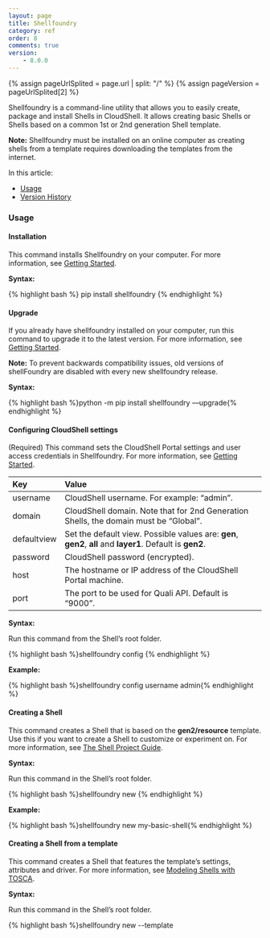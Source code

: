 ```yaml
---
layout: page
title: Shellfoundry
category: ref
order: 8
comments: true
version:
    - 8.0.0
---
```


{% assign pageUrlSplited = page.url | split: "/" %}
{% assign pageVersion = pageUrlSplited[2] %}


Shellfoundry is a command-line utility that allows you to easily create, package and install Shells in CloudShell.  It allows creating basic Shells or Shells based on a common 1st or 2nd generation Shell template. 

**Note:** Shellfoundry must be installed on an online computer as creating shells from a template requires downloading the templates from the internet.


In this article:

* [Usage](#usage)
* [Version History](#version-history)


### Usage<a name="usage"></a>


#### Installation
This command installs Shellfoundry on your computer. For more information, see [Getting Started]({{site.baseurl}}/shells/{{pageVersion}}/getting-started.html).

**Syntax:**

{% highlight bash %}
pip install shellfoundry
{% endhighlight %}


#### Upgrade

If you already have shellfoundry installed on your computer, run this command to upgrade it to the latest version. For more information, see [Getting Started]({{site.baseurl}}/shells/{{pageVersion}}/getting-started.html).

**Note:** To prevent backwards compatibility issues, old versions of shellFoundry are disabled with every new shellfoundry release.

**Syntax:**

{% highlight bash %}python -m pip install shellfoundry ––upgrade{% endhighlight %}


#### Configuring CloudShell settings

(Required) This command sets the CloudShell Portal settings and user access credentials in Shellfoundry. For more information, see [Getting Started]({{site.baseurl}}/shells/{{pageVersion}}/getting-started.html).

|  Key               |  Value 
|  :----------------   | :----------------------------------------------------------------- |            
|  username          |  CloudShell username. For example: “admin”.                        |
|  domain            |  CloudShell domain. Note that for 2nd Generation Shells, the domain must be “Global”.  |
|  defaultview       |  Set the default view. Possible values are: **gen**, **gen2**, **all** and **layer1**. Default is **gen2**.                           |
|  password          |  CloudShell password (encrypted).                                   |
|  host              |  The hostname or IP address of the CloudShell Portal machine.       |
|  port              |  The port to be used for Quali API. Default is “9000”.              |

**Syntax:**

Run this command from the Shell’s root folder.

{% highlight bash %}shellfoundry config <key name> <key value>{% endhighlight %}

**Example:**

{% highlight bash %}shellfoundry config username admin{% endhighlight %}


#### Creating a Shell

This command creates a Shell that is based on the **gen2/resource** template. Use this if you want to create a Shell to customize or experiment on. For more information, see [The Shell Project Guide]({{site.baseurl}}/shells/{{pageVersion}}/the-shell-project.html).

**Syntax:**

Run this command in the Shell’s root folder.

{% highlight bash %}shellfoundry new <Shell-name>{% endhighlight %}

**Example:**

{% highlight bash %}shellfoundry new my-basic-shell{% endhighlight %}


#### Creating a Shell from a template

This command creates a Shell that features the template’s settings, attributes and driver. For more information, see [Modeling Shells with TOSCA]({{site.baseurl}}/shells/{{pageVersion}}/modeling-the-shell.html). 

**Syntax:**

Run this command in the Shell’s root folder.

{% highlight bash %}shellfoundry new <Shell-name> --template <template>{% endhighlight %}

**Example:**

{% highlight bash %}shellfoundry new my-switch-g2 --template=gen2/networking/switch{% endhighlight %}

**Note:** This command creates a Shell that is based on the latest version of the specified template, which is supported by your CloudShell version. However, you can also create a Shell based on a different version of the template, by adding `--version <version_number>` to the command. 


#### Creating Shells from a local template

This article explains how to create Shells using a Shell template that isn’t online for some reason. For example, you want to use a Shell template you are currently developing.

**Syntax:**

Run this command from the directory that will contain the new Shell:

{% highlight bash %}shellfoundry new <new-shell-name> --template local:<path-to-template’s-root-folder> {% endhighlight %}

The path can be a URL to the Shell template's zip package on GitHub or the filesystem path (prefixed by `local:./`) to the extracted zip folder:

![Shell Commands]({{site.baseurl}}/assets/download_shell_zip.png)

**Example:**
{% highlight bash %}shellfoundry new my-service-ext --template local:C:\Temp\shell-pdu-standard-master {% endhighlight %}

&nbsp;&nbsp;&nbsp;&nbsp;&nbsp;The new shell is added to the path from which you ran the `shellfounfry new` command. 


#### Creating a Shell of a specific version

Follow the steps in this section to create an older version of a Shell. 

First, run the `shellfoundry show` command to see the Shell's versions.

**Example:**
{% highlight bash %}shellfoundry show <template-name> {% endhighlight %}

Then, in the `shellfoundry new` command, specify the version you need. For example, "5.0.2":

{% highlight bash %}shellfoundry new router-shell-502 --template gen2/networking/router --version 5.0.2 {% endhighlight %}


#### Listing available Shell templates

This command lists the 1st and 2nd generation Shell templates you can use for your new Shell. For more information, see [Modeling Shells with TOSCA]({{site.baseurl}}/shells/{{pageVersion}}/modeling-the-shell.html).

**Syntax:**

{% highlight bash %}shellfoundry list{% endhighlight %}

To view templates of a specific type, add the appropriate flag to the command: `--gen1`, `--gen2`, `--layer1`, `--all` (lists all available templates).


#### Listing versions of a Shell template

To display a list of the versions for a given template, run the following in command-line:

{% highlight bash %}shellfoundry show <template_name>{% endhighlight %}

The versions are displayed in descending order from latest to earliest.


#### Packaging a Shell

This command packs the shell's source code, data model and configuration into a ZIP package, which can be uploaded into CloudShell. For additional information, see [Deploying to Production]({{site.baseurl}}/shells/{{pageVersion}}/deploying-to-production.html).

**Syntax:**

Run this command from the Shell’s root folder.

{% highlight bash %}shellfoundry pack{% endhighlight %}

A ZIP package is created in the Shell’s *dist* directory with the name "nutshell.zip".

**Note:** The `pack` command requires the presence of a *shell.yml* file, which is created by default in Shells created using Shellfoundry. However, if your shell was created elsewhere, make sure to add a *shell.yml* file with the following structure:

 {% highlight bash %}
 ###shell.yml

 shell:

     name: nutshell
{% endhighlight %}


#### Packaging and importing a Shell into CloudShell

This command creates a distributable zip file for the Shell and imports it into CloudShell using the CloudShell Portal and user defined by the `shellfoundry configure` command. For more information, see [Getting Started]({{site.baseurl}}/shells/{{pageVersion}}/getting-started.html).

**Syntax:**

Run this command from the Shell’s root folder.

{% highlight bash %}shellfoundry install{% endhighlight %}


#### Generating the Shell’s data model file

The shell’s data model (*data_model.py* file) consists of the standard specifications and the extended data model, which is defined in the *shell-definition.yaml* file. The shell's data model is mainly used to work with resource attributes and implement the Auto-discovery process. After importing the _data_model_, PyCharm (and some other IDEs) will recognize the docstring code-hint annotations and will enable autocomplete as you can see below:

![Directory Structure]({{site.baseurl}}/assets/auto_complete_demo.png)

**Syntax:**

Run this command from the Shell’s root folder.

{% highlight bash %} shellfoundry generate {% endhighlight %}

For additional information, see [Managing the Shell’s Data Model]({{site.baseurl}}/shells/{{pageVersion}}/generating-shell-data-model.html).


#### Customizing a 2nd Gen Shell

This command downloads the source code of the Shell you wish to customize to your local machine and updates the Shell’s Author with the author specified in Shellfoundry. Note that extending official Shells (Shells that were released by Quali) will remove their official tag. For more information, see [Customizing a 2nd Gen Shell]({{site.baseurl}}/shells/{{pageVersion}}/customizing-shells.html).


**Syntax:**

Run this command from the directory that will contain the new Shell:

{% highlight bash %}
shellfoundy extend <URL/path-to-Shell>
{% endhighlight %}

The path can be a URL to the Shell's source code on [Quali Community's Integrations](https://community.quali.com/integrations) page or the filesystem path (prefixed by `local:./`) to the extracted source code folder:

![Shell Commands]({{ site.baseurl}}/assets/download_shell_source_code.png)


**Examples:**

&nbsp;&nbsp;&nbsp;&nbsp;&nbsp;Extending a Shell residing on GitHub:
&nbsp;&nbsp;&nbsp;&nbsp;&nbsp;{% highlight bash %}
shellfoundry extend https://github.com/QualiSystems/Juniper-JunOS-Router-Shell-2G/archive/1.0.0.zip
{% endhighlight %}

&nbsp;&nbsp;&nbsp;&nbsp;&nbsp;Extending a local Shell:
&nbsp;&nbsp;&nbsp;&nbsp;&nbsp;{% highlight bash %}
shellfoundry extend local:C:\Temp\my-shells\JuniperJunOSRouterShell2G
{% endhighlight %}

Before extending a local Shell, make sure the Shell's destination folder is different from the original Shell's root folder.

### Version History<a name="version-history"></a>


**1.1.9 (2018-05-03)**
* Added offline mode functionality

**1.1.8 (2018-04-23)**
* Fixed typo in `pack` command behavior
* Added new online template for Cloud Provider

**1.1.7 (2018-04-03)**
* Shellfoundry now packs deployment options if any exist

**1.1.6 (2018-03-27)**
* Added limitation installing a gen2 shell (regular/service) into a non-Global domain

**1.1.5 (2018-03-01)**
* Added new online template for Traffic Generator Controller Service

**1.1.4 (2018-02-21)**
* Added new 2nd Gen online template for Traffic Generator Chassis

**1.1.2 (2018-01-09)**
* Enhanced `extend` command logic

**1.1.1 (2017-11-14)**
* Added new online templates
* Added specific error message to Layer 1 Shell `pack` and `install` commands

**1.1.0 (2017-10-30)**
* Added `author` field to shellfoundry configuration
* Added `extend` command behavior
* Added verification when upgrading an official shell to unofficial

**1.0.4 (2017-08-28)**
* Fixed some inconsistencies relating to the `extend` and `new` commands, specifically around the shell name

**1.0.3 (2017-06-28)**
* `list` command aborts if there is a new major version on pypi
* Old Shellfoundry versions are NOT supported anymore. Therefore, in order to upgrade to the newest version, please run this command:
{% highlight bash %} pip install shellfoundry -U  {% endhighlight %}

**1.0.2 (2017-06-27)**
* `new` command aborts if there is a new major version on pypi

**1.0.1 (2017-06-26)**
* `new` command now conforms to CloudShell naming rules

**1.0.0 (2017-06-19)**
* `list` command now shows templates that are installable on your cloudshell
* `new` command now creates the latest version of the template that matches the standards installed on your cloudshell
* When running `new` or `list` commands, a notification is displayed if a new Shellfoundry version is available

**0.2.7 (2017-05-16)**
* Shellfoundry now packs *categories.xml*, if it exists

**0.2.6 (2017-03-14)**
* Minor bug fixes

**0.2.2 (2017-01-22)**
* **gen2/resource** is the now the default template for the `new` command instead of **gen1/resource**

**0.2.0 (2017-01-17)**
* `list` command filtering parameters have changed (legacy => **gen1**, TOSCA => **gen2**)
* Added another filtering parameter: **--layer1**
* Minimum CloudShell version column appears in the `list` command's output table
* **gen2** is now the default view for list command

**0.1.3 (2016-12-27)**
* `config` now echoes all default configurations if they have not been overridden by the user

**0.1.2 (2016-12-26)**
* `config` command now encrypts the password

**0.1.0 (2016-12-14)**
* `show` command was added to display all available versions of a template
* A new option was added to the `new` command called **--version**. It enables template versioning on Shellfoundry.

**0.0.44 (2016-12-12)**
* Fixed a bug with the `config` command, which caused Shellfoundry to crash if a config file was missing

**0.0.43 (2016-12-11)**
* `list` command is now able to filter results based on shell type (**--tosca**, **--legacy**, **--all**)

**0.0.41 (2016-12-08)**
* `config` command was added to allow setting configuration globally for all Shells in addition to local configuration

**0.0.39 (2016-10-09)**
* Pack Shell icon if specified in the *shell-definition.yml* file under `metadatatemplate_icon` for TOSCA based shells

**0.0.38 (2016-09-28)**
* Update reference to *cloudshell-rest-api 7.2.0.7* to use PUT method in update shell

**0.0.35 (2016-09-15)**
* TOSCA support was added to the `pack` and `install` commands
* `generate` command was added to generate the Shell driver's data model in Python

**0.0.32 (2016-08-10)**
* `pack` command downloads dependencies into *dist* directory
* Dependency for git was removed
* Local Shell templates are supported
* Proxy support was added for access to github

**0.0.31 (2016-08-04)**
* git prerequisite were removed. Shellfoundry now works even if git is not preinstalled

**0.0.28 (2016-07-07)**
* Bug pertaining to the installation of packages in CloudShell was fixed

**0.0.26 (2016-06-23)**
* Images copied to the *DataModel* folder (Issue #21)

**0.0.17 (2016-05-25)**
* Fixed anj error message that is displayed when `install` command fails in logging in into CloudShell

**0.0.1 (2016-05-02)**
* First release on PyPI
